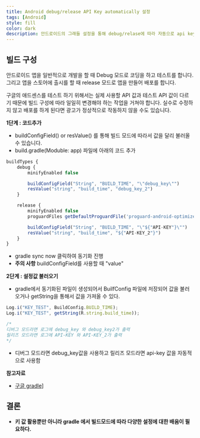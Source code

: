 ```yaml
---
title: Android debug/release API Key automatically 설정
tags: [Android]
style: fill
color: dark
description: 안드로이드의 그래들 설정을 통해 debug/relase에 따라 자동으로 api key 사용하기
---
```


## 빌드 구성
안드로이드 앱을 일반적으로 개발을 할 때 Debug 모드로 코딩을 하고 테스트를 합니다. 그리고 앱을 스토어에 출시를 할 때 release 모드로 앱을 만들어 배포를 합니다.

구글의 애드센스를 테스트 하기 위해서는 실제 사용할 API 값과 테스트 API 값이 다르기 때문에 빌드 구성에 따라 일일히 변경해야 하는 작업을 거쳐야 합니다. 실수로 수정하지 않고 배포를 하게 된다면 광고가 정상적으로 작동하지 않을 수도 있습니다.

**1단계 : 코드추가**
- buildConfigField() or resValue() 를 통해 빌드 모드에 따라서 값을 달리 불러올 수 있습니다.
- build.gradle(Moduble: app) 파일에 아래의 코드 추가
```javascript
buildTypes {
    debug {
        minifyEnabled false

        buildConfigField("String", "BUILD_TIME", "\"debug_key\"")
        resValue("string", "build_time", "debug_key_2")
    }

    release {
        minifyEnabled false
        proguardFiles getDefaultProguardFile('proguard-android-optimize.txt'), 'proguard-rules.pro'

        buildConfigField("String", "BUILD_TIME", "\"${"API-KEY"}\"")
        resValue("string", "build_time", "${"API-KEY_2"}")
    }
}
```
- gradle sync now 클릭하여 동기화 진행
- **주의 사항** buildConfigField를 사용할 때 \"value\" 

**2단계 : 설정값 불러오기**
- gradle에서 동기화된 파일이 생성되어서 BuilfConfig 파일에 저장되어 값을 불러오거나 getString을 통해서 값을 가져올 수 있다.
```javascript
Log.i("KEY_TEST", BuildConfig.BUILD_TIME);
Log.i("KEY_TEST", getString(R.string.build_time));

/*
디버그 모드라면 로그에 debug_key 와 debug_key2가 출력
릴리즈 모드라면 로그에 API-KEY 와 API-KEY_2가 출력
*/
```
- 디버그 모드라면 debug_key값을 사용하고 릴리즈 모드라면 api-key 값을 자동적으로 사용함

**참고자료**
- [구글 gradle](https://developer.android.com/studio/build/gradle-tips?hl=ko)]

## 결론
- **키 값 활용뿐만 아니라 gradle 에서 빌드모드에 따라 다양한 설정에 대한 배움이 필요하다.**